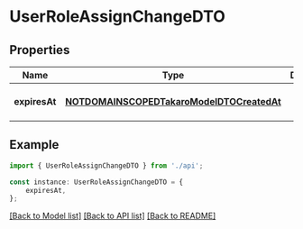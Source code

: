 # UserRoleAssignChangeDTO


## Properties

Name | Type | Description | Notes
------------ | ------------- | ------------- | -------------
**expiresAt** | [**NOTDOMAINSCOPEDTakaroModelDTOCreatedAt**](NOTDOMAINSCOPEDTakaroModelDTOCreatedAt.md) |  | [optional] [default to undefined]

## Example

```typescript
import { UserRoleAssignChangeDTO } from './api';

const instance: UserRoleAssignChangeDTO = {
    expiresAt,
};
```

[[Back to Model list]](../README.md#documentation-for-models) [[Back to API list]](../README.md#documentation-for-api-endpoints) [[Back to README]](../README.md)
